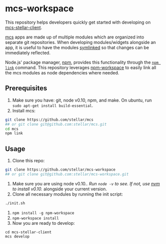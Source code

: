 # mcs-workspace

This repository helps developers quickly get started with developing on [mcs-stellar-client](https://github.com/stellar/mcs-stellar-client).

[mcs](https://github.com/stellar/mcs) apps are made up of multiple modules which are organized into separate git repositories. When developing modules/widgets alongside an app, it is useful to have the modules [symlinked](http://en.wikipedia.org/wiki/Symbolic_link) so that changes can be immediately reflected.

Node.js' package manager, [npm](https://www.npmjs.com/), provides this functionality through the [`npm link`](https://docs.npmjs.com/cli/link) command. This repository leverages [npm-workspace](https://github.com/mariocasciaro/npm-workspace) to easily link all the mcs modules as node dependencies where needed.

## Prerequisites
1. Make sure you have: git, node v0.10, npm, and make. On ubuntu, run `sudo apt-get install build-essential`.
1. Install mcs:

  ```bash
  git clone https://github.com/stellar/mcs
  ## or git clone git@github.com:stellar/mcs.git
  cd mcs
  npm link
  ```

## Usage
1. Clone this repo:

  ```bash
  git clone https://github.com/stellar/mcs-workspace
  ## or git clone git@github.com:stellar/mcs-workspace.git
  ```
1. Make sure you are using node v0.10.*. Run `node -v` to see. If not, use [nvm](https://github.com/creationix/nvm) to install v0.10.* alongside your current version.
1. Clone all necessary modules by running the init script:

  ```bash
  ./init.sh
  ```
1. `npm install -g npm-workspace`
1. `npm-workspace install`
1. Now you are ready to develop:

  ```
  cd mcs-stellar-client
  mcs develop
  ```
